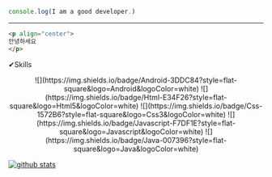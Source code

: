
```javascript
console.log(I am a good developer.)
```
___
```html
<p align="center">
안녕하세요
</p>
```
✔Skills
<p align="center">
![](https://img.shields.io/badge/Android-3DDC84?style=flat-square&logo=Android&logoColor=white)
![](https://img.shields.io/badge/Html-E34F26?style=flat-square&logo=Html5&logoColor=white)
![](https://img.shields.io/badge/Css-1572B6?style=flat-square&logo=Css3&logoColor=white)
![](https://img.shields.io/badge/Javascript-F7DF1E?style=flat-square&logo=Javascript&logoColor=white)
![](https://img.shields.io/badge/Java-007396?style=flat-square&logo=Java&logoColor=white)

[![github stats](https://github-readme-stats.vercel.app/api?username=ywc8851&theme=vision-friendly-dark&show_icons=true)](https://github.com/anuraghazra/github-readme-stats)
</p>
<!--![footer](https://capsule-render.vercel.app/api?type=slice&color=F8E2CF&section=footer) ![header](https://capsule-render.vercel.app/apitype=slice&color=A3DCBE&section=header&fontSize=90&text=Yongwoo's%20Profile&fontColor=FFA883) -->

